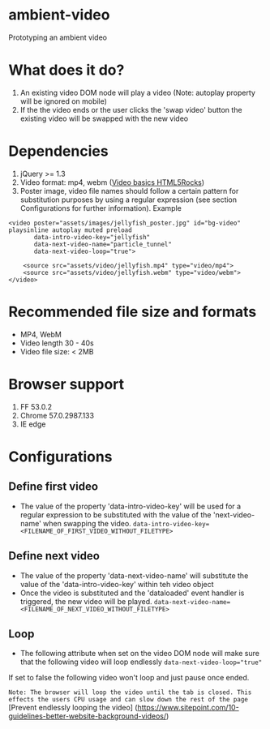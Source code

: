 # ambient-video
Prototyping an ambient video

# What does it do?
1. An existing video DOM node will play a video (Note: autoplay property will be ignored on mobile)
2. If the the video ends or the user clicks the 'swap video' button the existing video will be swapped with the new video

# Dependencies
1. jQuery >= 1.3
2. Video format: mp4, webm ([Video basics HTML5Rocks](https://www.html5rocks.com/en/tutorials/video/basics/))
3. Poster image, video file names should follow a certain pattern for substitution purposes by using a regular expression (see section Configurations for further information). Example

```
<video poster="assets/images/jellyfish_poster.jpg" id="bg-video" playsinline autoplay muted preload
       data-intro-video-key="jellyfish"
       data-next-video-name="particle_tunnel"
       data-next-video-loop="true">

    <source src="assets/video/jellyfish.mp4" type="video/mp4">
    <source src="assets/video/jellyfish.webm" type="video/webm">
</video>
```

# Recommended file size and formats
- MP4, WebM 
- Video length 30 - 40s
- Video file size: < 2MB

# Browser support
1. FF 53.0.2
2. Chrome 57.0.2987.133
3. IE edge

# Configurations

## Define first video
- The value of the property 'data-intro-video-key' will be used for a regular expression to be substituted
with the value of the 'next-video-name' when swapping the video. 
```data-intro-video-key=<FILENAME_OF_FIRST_VIDEO_WITHOUT_FILETYPE>```

## Define next video
- The value of the property 'data-next-video-name' will substitute the value of the 'data-intro-video-key' within teh video object 
- Once the video is substituted and the 'dataloaded' event handler is triggered, the new video will be played.
```data-next-video-name=<FILENAME_OF_NEXT_VIDEO_WITHOUT_FILETYPE>```

## Loop
- The following attribute when set on the video DOM node will make sure that the following video will loop endlessly
```data-next-video-loop="true"```

If set to false the following video won't loop and just pause once ended.

`Note: The browser will loop the video until the tab is closed. This effects the users CPU usage and can slow down the rest of the page` [Prevent endlessly looping the video] (https://www.sitepoint.com/10-guidelines-better-website-background-videos/)